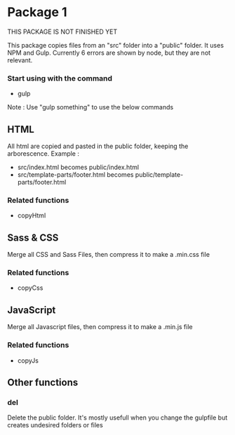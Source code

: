 # Package 1
THIS PACKAGE IS NOT FINISHED YET

This package copies files from an "src" folder into a "public" folder.
It uses NPM and Gulp.
Currently 6 errors are shown by node, but they are not relevant.

### Start using with the command
- gulp

Note : Use "gulp something" to use the below commands

## HTML
All html are copied and pasted in the public folder, keeping the arborescence.
Example :
- src/index.html becomes public/index.html
- src/template-parts/footer.html becomes public/template-parts/footer.html
### Related functions
- copyHtml

## Sass & CSS
Merge all CSS and Sass Files, then compress it to make a .min.css file
### Related functions
- copyCss

## JavaScript
Merge all Javascript files, then compress it to make a .min.js file
### Related functions
- copyJs

## Other functions
### del
Delete the public folder. It's mostly usefull when you change the gulpfile but creates undesired folders or files